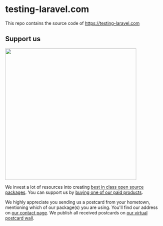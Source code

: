 # testing-laravel.com

This repo contains the source code of https://testing-laravel.com

## Support us

[<img src="https://github-ads.s3.eu-central-1.amazonaws.com/testing-laravelcom.jpg?t=1" width="419px" />](https://spatie.be/github-ad-click/testing-laravelcom.jpg)

We invest a lot of resources into creating [best in class open source packages](https://spatie.be/open-source). You can support us by [buying one of our paid products](https://spatie.be/open-source/support-us).

We highly appreciate you sending us a postcard from your hometown, mentioning which of our package(s) you are using. You'll find our address on [our contact page](https://spatie.be/about-us). We publish all received postcards on [our virtual postcard wall](https://spatie.be/open-source/postcards).
